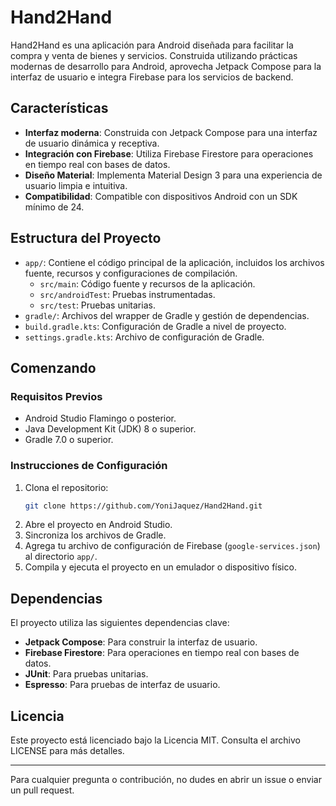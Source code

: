 # Hand2Hand

Hand2Hand es una aplicación para Android diseñada para facilitar la compra y venta de bienes y servicios. Construida utilizando prácticas modernas de desarrollo para Android, aprovecha Jetpack Compose para la interfaz de usuario e integra Firebase para los servicios de backend.

## Características

- **Interfaz moderna**: Construida con Jetpack Compose para una interfaz de usuario dinámica y receptiva.
- **Integración con Firebase**: Utiliza Firebase Firestore para operaciones en tiempo real con bases de datos.
- **Diseño Material**: Implementa Material Design 3 para una experiencia de usuario limpia e intuitiva.
- **Compatibilidad**: Compatible con dispositivos Android con un SDK mínimo de 24.

## Estructura del Proyecto

- `app/`: Contiene el código principal de la aplicación, incluidos los archivos fuente, recursos y configuraciones de compilación.
  - `src/main`: Código fuente y recursos de la aplicación.
  - `src/androidTest`: Pruebas instrumentadas.
  - `src/test`: Pruebas unitarias.
- `gradle/`: Archivos del wrapper de Gradle y gestión de dependencias.
- `build.gradle.kts`: Configuración de Gradle a nivel de proyecto.
- `settings.gradle.kts`: Archivo de configuración de Gradle.

## Comenzando

### Requisitos Previos

- Android Studio Flamingo o posterior.
- Java Development Kit (JDK) 8 o superior.
- Gradle 7.0 o superior.

### Instrucciones de Configuración

1. Clona el repositorio:
   ```bash
   git clone https://github.com/YoniJaquez/Hand2Hand.git
   ```
2. Abre el proyecto en Android Studio.
3. Sincroniza los archivos de Gradle.
4. Agrega tu archivo de configuración de Firebase (`google-services.json`) al directorio `app/`.
5. Compila y ejecuta el proyecto en un emulador o dispositivo físico.

## Dependencias

El proyecto utiliza las siguientes dependencias clave:

- **Jetpack Compose**: Para construir la interfaz de usuario.
- **Firebase Firestore**: Para operaciones en tiempo real con bases de datos.
- **JUnit**: Para pruebas unitarias.
- **Espresso**: Para pruebas de interfaz de usuario.

## Licencia

Este proyecto está licenciado bajo la Licencia MIT. Consulta el archivo LICENSE para más detalles.

---

Para cualquier pregunta o contribución, no dudes en abrir un issue o enviar un pull request.
